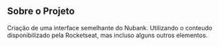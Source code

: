 ## Sobre o Projeto

Criação de uma interface semelhante do Nubank. Utilizando o conteudo disponibilizado pela Rocketseat, mas incluso alguns outros elementos.
